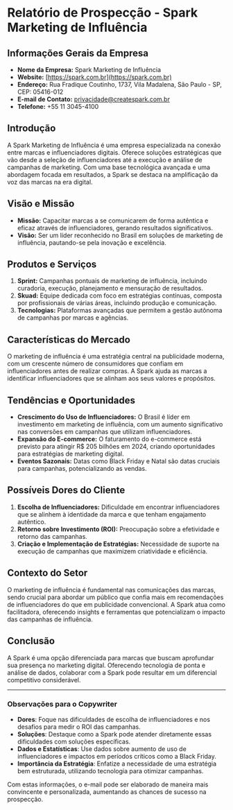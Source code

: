 # Relatório de Prospecção - Spark Marketing de Influência

## Informações Gerais da Empresa
- **Nome da Empresa:** Spark Marketing de Influência  
- **Website:** [https://spark.com.br](https://spark.com.br)  
- **Endereço:** Rua Fradique Coutinho, 1737, Vila Madalena, São Paulo - SP, CEP: 05416-012  
- **E-mail de Contato:** [privacidade@createspark.com.br](mailto:privacidade@createspark.com.br)  
- **Telefone:** +55 11 3045-4100  

## Introdução
A Spark Marketing de Influência é uma empresa especializada na conexão entre marcas e influenciadores digitais. Oferece soluções estratégicas que vão desde a seleção de influenciadores até a execução e análise de campanhas de marketing. Com uma base tecnológica avançada e uma abordagem focada em resultados, a Spark se destaca na amplificação da voz das marcas na era digital.

## Visão e Missão
- **Missão:** Capacitar marcas a se comunicarem de forma autêntica e eficaz através de influenciadores, gerando resultados significativos.  
- **Visão:** Ser um líder reconhecido no Brasil em soluções de marketing de influência, pautando-se pela inovação e excelência.

## Produtos e Serviços
1. **Sprint:** Campanhas pontuais de marketing de influência, incluindo curadoria, execução, planejamento e mensuração de resultados.
2. **Skuad:** Equipe dedicada com foco em estratégias contínuas, composta por profissionais de várias áreas, incluindo produção e comunicação.
3. **Tecnologias:** Plataformas avançadas que permitem a gestão autônoma de campanhas por marcas e agências.

## Características do Mercado
O marketing de influência é uma estratégia central na publicidade moderna, com um crescente número de consumidores que confiam em influenciadores antes de realizar compras. A Spark ajuda as marcas a identificar influenciadores que se alinham aos seus valores e propósitos.

## Tendências e Oportunidades
- **Crescimento do Uso de Influenciadores:** O Brasil é líder em investimento em marketing de influência, com um aumento significativo nas conversões em campanhas que utilizam influenciadores.
- **Expansão do E-commerce:** O faturamento do e-commerce está previsto para atingir R$ 205 bilhões em 2024, criando oportunidades para estratégias de marketing digital.
- **Eventos Sazonais:** Datas como Black Friday e Natal são datas cruciais para campanhas, potencializando as vendas.

## Possíveis Dores do Cliente
1. **Escolha de Influenciadores:** Dificuldade em encontrar influenciadores que se alinhem à identidade da marca e que tenham engajamento autêntico.
2. **Retorno sobre Investimento (ROI):** Preocupação sobre a efetividade e retorno das campanhas.
3. **Criação e Implementação de Estratégias:** Necessidade de suporte na execução de campanhas que maximizem criatividade e eficiência.

## Contexto do Setor
O marketing de influência é fundamental nas comunicações das marcas, sendo crucial para abordar um público que confia mais em recomendações de influenciadores do que em publicidade convencional. A Spark atua como facilitadora, oferecendo insights e ferramentas que potencializam o impacto das campanhas de influência.

## Conclusão
A Spark é uma opção diferenciada para marcas que buscam aprofundar sua presença no marketing digital. Oferecendo tecnologia de ponta e análise de dados, colaborar com a Spark pode resultar em um diferencial competitivo considerável.

---

### Observações para o Copywriter
- **Dores**: Foque nas dificuldades de escolha de influenciadores e nos desafios para medir o ROI das campanhas.
- **Soluções**: Destaque como a Spark pode atender diretamente essas dificuldades com soluções específicas.
- **Dados e Estatísticas**: Use dados sobre aumento de uso de influenciadores e impactos em períodos críticos como a Black Friday.
- **Importância da Estratégia**: Enfatize a necessidade de uma estratégia bem estruturada, utilizando tecnologia para otimizar campanhas.

Com estas informações, o e-mail pode ser elaborado de maneira mais convincente e personalizada, aumentando as chances de sucesso na prospecção.
